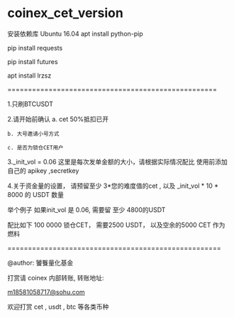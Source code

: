 # coinex_cet_version

安装依赖库  Ubuntu 16.04 
apt install python-pip

pip install requests

pip install futures

apt install lrzsz

===================================================

1.只刷BTCUSDT

2.请开始前确认
	a. cet 50%抵扣已开

	b. 大号邀请小号方式

	c. 是否为锁仓CET用户


3._init_vol = 0.06   这里是每次发单金额的大小，请根据实际情况配比
   使用前添加自己的 apikey ,secretkey


4.关于资金量的设置， 请预留至少 3*您的难度值的cet ,  以及  _init_vol * 10 * 8000 的 USDT 数量

举个例子  如果init_vol 是 0.06, 需要留 至少 4800的USDT

配比如下  100 0000 锁仓CET， 需要2500 USDT， 以及空余的5000 CET 作为燃料


====================================================

@author:  饕餮量化基金


打赏请 coinex 内部转账, 转账地址:

m18581058717@sohu.com

欢迎打赏 cet , usdt , btc 等各类币种
